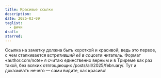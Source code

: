 ```yaml
---
title: Красивые ссылки
description: 
date: 2025-03-09
taglist:
  - фичи
draft: 
starred:
---
```

Ссылка на заметку должна быть короткой и красивой, ведь это первое, с чем сталкивается встр*етивший её в со*цсети читатель. Формат «author.com/note» я считаю единственно верным и в Триреме как раз такой, без всяких отягощающих /posts/all/2025/february/. Тут и доказывать нечего — сами видите, как красиво!